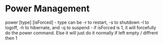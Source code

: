 # Power Management

power [type] [isForced]
    - type can be -r to restart, -s to shutdown -l to logoff, -h to hibernate, and -q to suspend
    - if isForced is 1, it will forcefully do the power command. Else it will just do it normally if left empty / diffrent then 1
